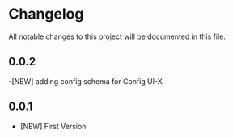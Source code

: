 # Changelog

All notable changes to this project will be documented in this file.

## 0.0.2

-[NEW] adding config schema for Config UI-X

## 0.0.1

- [NEW] First Version

